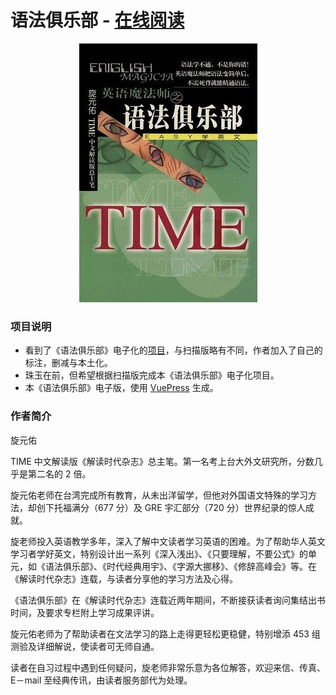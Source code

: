 # 语法俱乐部 - [在线阅读](https://llwslc.github.io/grammar-club)

<div align="center">
  <a href="https://llwslc.github.io/grammar-club">
    <img src="docs/.vuepress/public/cover.png" alt="">
  </a>
 </div>

### 项目说明

- 看到了《语法俱乐部》电子化的[项目](https://zhusandiao.gitbook.io/grammar-club/)，与扫描版略有不同，作者加入了自己的标注，删减与本土化。
- 珠玉在前，但希望根据扫描版完成本《语法俱乐部》电子化项目。
- 本《语法俱乐部》电子版，使用 [VuePress](https://vuepress.vuejs.org/zh/) 生成。

### 作者简介

旋元佑

TIME 中文解读版《解读时代杂志》总主笔。第一名考上台大外文研究所，分数几乎是第二名的 2 倍。

旋元佑老师在台湾完成所有教育，从未出洋留学，但他对外国语文特殊的学习方法，却创下托福满分（677 分）及 GRE 宇汇部分（720 分）世界纪录的惊人成就。

旋老师投入英语教学多年，深入了解中文读者学习英语的困难。为了帮助华人英文学习者学好英文，特别设计出一系列《深入浅出》、《只要理解，不要公式》的单
元，如《语法俱乐部》、《时代经典用宇》、《字源大挪移》、《修辞高峰会》等。在《解读时代杂志》连载，与读者分享他的学习方法及心得。

《语法俱乐部》在《解读时代杂志》连载近两年期间，不断接获读者询问集结出书时间，及要求专栏附上学习成果评讲。

旋元佑老师为了帮助读者在文法学习的路上走得更轻松更稳健，特别增添 453 组测验及详细解说，使读者可无师自通。

读者在自习过程中遇到任何疑问，旋老师非常乐意为各位解答，欢迎来信、传真、E－mail 至经典传讯，由读者服务部代为处理。
